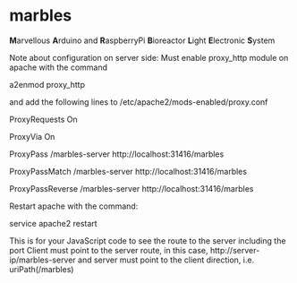 marbles
=======

**M**arvellous **A**rduino and **R**aspberryPi **B**ioreactor **L**ight **E**lectronic **S**ystem

Note about configuration on server side:
Must enable proxy_http module on apache with the command

a2enmod proxy_http

and add the following lines to /etc/apache2/mods-enabled/proxy.conf

ProxyRequests On

ProxyVia On

ProxyPass /marbles-server http://localhost:31416/marbles

ProxyPassMatch /marbles-server http://localhost:31416/marbles

ProxyPassReverse /marbles-server http://localhost:31416/marbles

Restart apache with the command:

service apache2 restart

This is for your JavaScript code to see the route to the server including the port
Client must point to the server route, in this case, http://server-ip/marbles-server
and server must point to the client direction, i.e. uriPath(/marbles)


